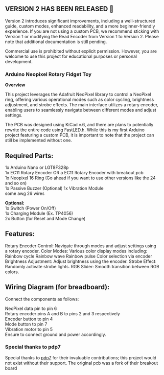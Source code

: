 ## **VERSION 2 HAS BEEN RELEASED 🎉**  
Version 2 introduces significant improvements, including a well-structured guide, custom modes, enhanced readability, and a more beginner-friendly experience. If you are not using a custom PCB, we recommend sticking with Version 1 or modifying the Read Encoder from Version 1 to Version 2. Please note that additional documentation is still pending.

Commercial use is prohibited without explicit permission. However, you are welcome to use this project for educational purposes or personal development.

### Arduino Neopixel Rotary Fidget Toy
**Overview**

This project leverages the Adafruit NeoPixel library to control a NeoPixel ring, offering various operational modes such as color cycling, brightness adjustment, and strobe effects. The main interface utilizes a rotary encoder, enabling users to seamlessly navigate between different modes and adjust settings.

The PCB was designed using KiCad v.6, and there are plans to potentially rewrite the entire code using FastLED.h. While this is my first Arduino project featuring a custom PCB, it is important to note that the project can still be implemented without one.
  
## Required Parts:  
1x Arduino Nano or LGT8F328p  
1x EC11 Rotary Encoder OR a EC11 Rotary Encoder with breakout pcb  
1x Neopixel 16 Ring (Go ahead if you want to use other versions like the 24 and so on)  
1x Passive Buzzer   (Optional)
1x Vibration Module  
some awg 26 wires
  
**Optional:**  
1x Switch (Power On/Off)  
1x Charging Module (Ex. TP4056)  
2x Button (for Reset and Mode Change) 

## Features:   
Rotary Encoder Control: Navigate through modes and adjust settings using a rotary encoder.
Color Modes: Various color display modes including:
Rainbow cycle
Rainbow wave
Rainbow pulse
Color selection via encoder
Brightness Adjustment: Adjust brightness using the encoder.
Strobe Effect: Randomly activate strobe lights.
RGB Slider: Smooth transition between RGB colors.

## Wiring Diagram (for breadboard):  
Connect the components as follows:  

NeoPixel data pin to pin 6  
Rotary encoder pins A and B to pins 2 and 3 respectively  
Encoder button to pin 4  
Mode button to pin 7  
Vibration motor to pin 5  
Ensure to connect ground and power accordingly.  

### Special thanks to pdp7  
Special thanks to [pdp7](https://github.com/pdp7/rotary-encoder-breakout) for their invaluable contributions; this project would not exist without their support. The original pcb was a fork of their breakout board
  
